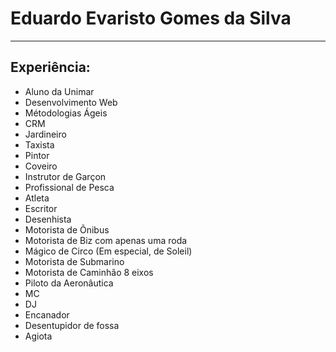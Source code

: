 # Eduardo Evaristo Gomes da Silva

---

## Experiência:

- Aluno da Unimar
- Desenvolvimento Web
- Métodologias Ágeis
- CRM
- Jardineiro
- Taxista
- Pintor
- Coveiro
- Instrutor de Garçon
- Profissional de Pesca
- Atleta
- Escritor
- Desenhista
- Motorista de Õnibus
- Motorista de Biz com apenas uma roda
- Mágico de Circo (Em especial, de Soleil)
- Motorista de Submarino
- Motorista de Caminhão 8 eixos
- Piloto da Aeronâutica
- MC
- DJ
- Encanador
- Desentupidor de fossa
- Agiota
